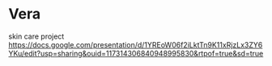 # Vera
skin care project
https://docs.google.com/presentation/d/1YREoW06f2iLktTn9K11xRjzLx3ZY6YKu/edit?usp=sharing&ouid=117314306840948995830&rtpof=true&sd=true
